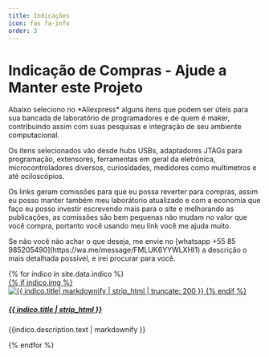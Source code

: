 ```yaml
---
title: Indicações
icon: fas fa-info
order: 3
---
```

<!--
 Lista de Indicação - tab
-->
<style>
// https://jekyllcodex.org/without-plugin/randomize/#
.randomize > * {display: none;}
.randomize > *:nth-child(1), .randomize > *:nth-child({{site.data.indico.size}}) {display: block;}
</style>
<!-- The total size of related posts  -->

  <h1>Indicação de Compras - Ajude a Manter este Projeto</h1>
<p>Abaixo seleciono no *Aliexpress* alguns itens que podem ser úteis para sua bancada de laboratório de programadores e de quem é maker, contribuindo assim com suas pesquisas e integração de seu ambiente computacional.</p>
<p>Os itens selecionados vão desde hubs USBs, adaptadores JTAGs para programação, extensores, ferramentas em geral da eletrônica, microcontroladores diversos, curiosidades, medidores como multímetros e até ociloscópios.</p>
<p>Os links geram comissões para que eu possa reverter para compras, assim eu posso manter também meu laborátorio atualizado e com a economia que faço eu posso investir escrevendo mais para o site e melhorando as publicações, as comissões são bem pequenas não mudam no valor que você compra, portanto você usando meu link você me ajuda muito.<p>
<p>Se não você não achar o que deseja, me envie no [whatsapp +55 85 985205490](https://wa.me/message/FMLUK6YYWLXHI1) a descrição o mais detalhada possível, e irei procurar para você.</p>
  <div id="indico" class="mt-2 mb-2 mb-sm-2">
    <div class="card-columns mb-1 randomize ">
    {% for indico in site.data.indico %}
      <div class="card ">
        <a href="{{ indico.href }}" class="card-img-top">
         {% if indico.img %}
         <img class="card-img-top" src="{{ indico.img }}" alt="{{ indico.title| markdownify | strip_html | truncate: 200 }}" />
         {% endif %}
         <h5 class="card-title"> {{ indico.title | strip_html }}</h5>
        </a>
         <p>{{indico.description.text | markdownify }}</p>
      </div>
    {% endfor %}
    </div> <!-- .card-deck -->
  </div>

  <script src="/assets/js/randomize.js" type="text/javascript" charset="utf-8"></script>

